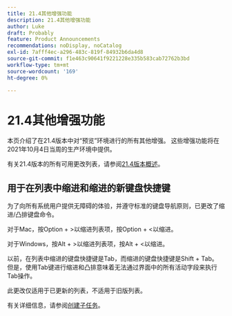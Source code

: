 ```yaml
---
title: 21.4其他增强功能
description: 21.4其他增强功能
author: Luke
draft: Probably
feature: Product Announcements
recommendations: noDisplay, noCatalog
exl-id: 7afff4ec-a296-483c-819f-84932b6da4d8
source-git-commit: f1e463c90641f9221228e335b583cab72762b3bd
workflow-type: tm+mt
source-wordcount: '169'
ht-degree: 0%

---
```


# 21.4其他增强功能

本页介绍了在21.4版本中对“预览”环境进行的所有其他增强。 这些增强功能将在2021年10月4日当周的生产环境中提供。

有关21.4版本的所有可用更改列表，请参阅[21.4版本概述](../../../product-announcements/product-releases/21.4-release-activity/21-4-release-overview.md)。

## 用于在列表中缩进和缩进的新键盘快捷键

为了向所有系统用户提供无障碍的体验，并遵守标准的键盘导航原则，已更改了缩进/凸排键盘命令。

对于Mac，按Option + >以缩进列表项，按Option + &lt;以缩进。

对于Windows，按Alt + >以缩进列表项，按Alt + &lt;以缩进。

以前，在列表中缩进的键盘快捷键是Tab，而缩进的键盘快捷键是Shift + Tab。 但是，使用Tab键进行缩进和凸排意味着无法通过界面中的所有活动字段来执行Tab操作。

此更改仅适用于已更新的列表，不适用于旧版列表。

有关详细信息，请参阅[创建子任务](../../../manage-work/tasks/create-tasks/create-subtasks.md)。
